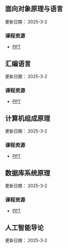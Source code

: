 ## 面向对象原理与语言

更新日期： 2025-3-2

### 课程资源

- [PPT](https://gitee.com/clare371/zzu-cs-courses-resources/tree/master/03%20%E4%B8%93%E4%B8%9A%E6%A0%B8%E5%BF%83/%E9%9D%A2%E5%90%91%E5%AF%B9%E8%B1%A1%E5%8E%9F%E7%90%86%E4%B8%8E%E8%AF%AD%E8%A8%80)
## 汇编语言

更新日期： 2025-3-2

### 课程资源

- [PPT](https://gitee.com/clare371/zzu-cs-courses-resources/tree/master/03%20%E4%B8%93%E4%B8%9A%E6%A0%B8%E5%BF%83/%E6%B1%87%E7%BC%96%E8%AF%AD%E8%A8%80)

## 计算机组成原理

更新日期： 2025-3-2

### 课程资源

- [PPT](https://gitee.com/clare371/zzu-cs-courses-resources/tree/master/03%20%E4%B8%93%E4%B8%9A%E6%A0%B8%E5%BF%83/%E8%AE%A1%E7%AE%97%E6%9C%BA%E7%BB%84%E6%88%90%E5%8E%9F%E7%90%86)

## 数据库系统原理

更新日期： 2025-3-2

### 课程资源

- [PPT](https://gitee.com/clare371/zzu-cs-courses-resources/tree/master/03%20%E4%B8%93%E4%B8%9A%E6%A0%B8%E5%BF%83/%E6%95%B0%E6%8D%AE%E5%BA%93%E7%B3%BB%E7%BB%9F%E5%8E%9F%E7%90%86)

## 人工智能导论

更新日期： 2025-3-2
